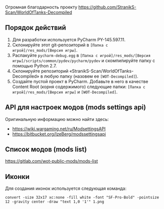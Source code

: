 Огромная благодарность проекту https://github.com/StranikS-Scan/WorldOfTanks-Decompiled

## Порядок действий

1)  Для разработки используется PyCharm PY-145.597.11.
2)  Склонируйте этот git-репозиторий в `[Папка с игрой]/res_mods/[Версия игры]`.
3)  Распакуйте `pycharm-debug.egg` в `[Папка с игрой]/res_mods/[Версия игры]/scripts/common/pydev/pycharm/pydev` и скомпилируйте папку с помощью Python 2.7.
4)  Склонируйте репозиторий «StranikS-Scan/WorldOfTanks-Decompiled» в любую папку (назовем ее `[WOT-Decompiled]`).
5)  Создайте пустой проект в PyCharm. Добавьте в него в качестве Content Root (корня содержимого) следующие папки: `[Папка с игрой]/res_mods/[Версия игры]` и `[WOT-Decompiled]`.

## API для настроек модов (mods settings api)

Оригинальную информацию можно найти здесь:
*   https://wiki.wargaming.net/ru/ModsettingsAPI
*   https://bitbucket.org/IzeBerg/modssettingsapi

## Список модов (mods list)

https://gitlab.com/wot-public-mods/mods-list

## Иконки

Для создания иконок используется следующая команда:

```shell
convert -size 32x17 xc:none -fill white -font "SF-Pro-Bold" -pointsize 12 -gravity center -draw "text 1,0 '1'" 1.png
```
